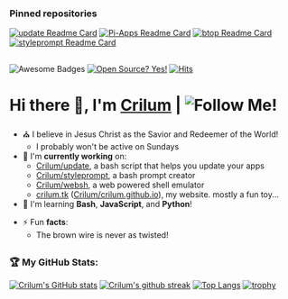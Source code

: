 
### Pinned repositories
[![update Readme Card](https://github-readme-stats.vercel.app/api/pin/?username=Crilum&repo=update&theme=algolia&show_owner=1)](https://github.com/Crilum/update)
[![Pi-Apps Readme Card](https://github-readme-stats.vercel.app/api/pin/?username=Botspot&repo=pi-apps&theme=algolia&show_owner=1)](https://github.com/Botspot/pi-apps)
[![btop Readme Card](https://github-readme-stats.vercel.app/api/pin/?username=aristocratos&repo=btop&theme=algolia&show_owner=1)](https://github.com/aristocratos/btop)
[![styleprompt Readme Card](https://github-readme-stats.vercel.app/api/pin/?username=Crilum&repo=styleprompt&theme=algolia&show_owner=1)](https://github.com/Botspot/styleprompt)


##

![Awesome Badges](https://img.shields.io/badge/badges-awesome-green.svg) [![Open Source? Yes!](https://badgen.net/badge/Open%20Source%20%3F/Yes%21/blue?icon=github)](https://github.com/Crilum/update) [![Hits](https://hits.seeyoufarm.com/api/count/incr/badge.svg?url=https%3A%2F%2Fgithub.com%2FCrilum%2FCrilum&count_bg=%234FDDC3&title_bg=%23555555&icon=&icon_color=%23E7E7E7&title=Views&edge_flat=false)](https://hits.seeyoufarm.com)


#  Hi there 👋, I'm [Crilum](https://crilum.tk) | ![Follow Me!](https://img.shields.io/github/followers/Crilum.svg?style=social&label=Follow&maxAge=2592000)
- ⛪ I believe in Jesus Christ as the Savior and Redeemer of the World!
  - I probably won't be active on Sundays
- 🔭 I'm **currently working** on:
  - [Crilum/update](https://github.com/Crilum/update), a bash script that helps you update your apps
  - [Crilum/styleprompt](https://github.com/Crilum/styleprompt), a bash prompt creator
  - [Crilum/websh](https://websh.crilum.tk), a web powered shell emulator
  - [crilum.tk](https://crilum.tk) ([Crilum/crilum.github.io](https://github.com/Crilum/crilum.github.io)), my website. mostly a fun toy...
- 🌱 I'm learning **Bash**, **JavaScript**, and **Python**!
<!--- 👯 I’m a **contributor** on [Botspot/pi-apps](https://github.com/Botspot/pi-apps)-->
<!--- 💬  ![**anything**](https://img.shields.io/badge/Ask%20me-anything-1abc9c.svg) [Raspberry Pi](https://raspberrypi.org) related!-->
<!--- 📫 How to **reach** me: Create an issue on [Crilum/Crilum](https://github.com/Crilum/Crilum)!-->
- ⚡ Fun **facts**:
  - The brown wire is never as twisted!

##
   
### 🏆 My GitHub Stats:
[![Crilum's GitHub stats](https://github-readme-stats.vercel.app/api?username=Crilum&show_icons=true&theme=algolia
)]() [![Crilum's github streak](https://github-readme-streak-stats.herokuapp.com/?user=Crilum&theme=algolia)](https://github.com/DenverCoder1/github-readme-streak-stats) [![Top Langs](https://github-readme-stats.vercel.app/api/top-langs/?username=Crilum&theme=algolia)]()
[![trophy](https://github-profile-trophy.vercel.app/?username=Crilum&theme=algolia&no-frame=false)](https://github.com/ryo-ma/github-profile-trophy)
